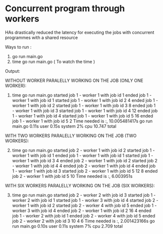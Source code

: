<h1>Concurrent program through workers</h1>

<p>HAs drastically reduced the latency for executing the jobs with concurrent programmes with a shared resource</p>

Ways to run :

1. go run main.go
2. time go run main.go ( To watch the time )

Output:

WITHOUT WORKER PARALELLY WORKING ON THE JOB (ONLY ONE WORKER):

1.  time go run main.go
started job 1 - worker 1 with job id 1
ended job  1 - worker 1 with job id 1
started job 1 - worker 1 with job id 2
4
ended job  1 - worker 1 with job id 2
started job 1 - worker 1 with job id 3
8
ended job  1 - worker 1 with job id 3
started job 1 - worker 1 with job id 4
12
ended job  1 - worker 1 with job id 4
started job 1 - worker 1 with job id 5
16
ended job  1 - worker 1 with job id 5
2 
Time needed is :, 10.005481417s
go run main.go  0.11s user 0.15s system 2% cpu 10.747 total


WITH TWO WORKERS PARALELLY WORKING ON THE JOB (TWO WORKERS):


2. time go run main.go
started job 2 - worker 1 with job id 2
started job 1 - worker 1 with job id 1
ended job  1 - worker 1 with job id 1
started job 1 - worker 1 with job id 3
4
ended job 2 - worker 1 with job id 2
started job 2 - worker 1 with job id 4
4
ended job 2 - worker 1 with job id 4
ended job  1 - worker 1 with job id 3
started job 2 - worker 1 with job id 5
12
8
ended job 2 - worker 1 with job id 5
10
Time needed is :, 6.003951s


WITH SIX WORKERS PARALELLY WORKING ON THE JOB (SIX WORKERS):


3. time go run main.go
started job 2 - worker 2 with job id 3
started job 1 - worker 2 with job id 1
started job 1 - worker 3 with job id 4
started job 2 - worker 1 with job id 2
started job 2 - worker 4 with job id 5
ended job  1 - worker 3 with job id 4
ended job 2 - worker 1 with job id 2
16
4
ended job  1 - worker 2 with job id 1
ended job 2 - worker 4 with job id 5
ended job 2 - worker 2 with job id 3
10
4
6
Time needed is :, 2.001423166s
go run main.go  0.10s user 0.11s system 7% cpu 2.709 total